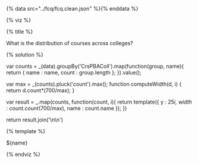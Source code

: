 {% data src="../fcq/fcq.clean.json" %}{% enddata %}

{% viz %}

{% title %}

What is the distribution of courses across colleges?

{% solution %}

var counts = _(data).groupBy('CrsPBAColl').map(function(group, name){
    return {
        name : name,
        count : group.length
    };
}).value();

var max = _(counts).pluck('count').max();
function computeWidth(d, i) {
    return d.count*(700/max);
}

var result = _.map(counts, function(count, i){
    return template({
        y : 25*i,
        width : count.count*(700/max),
        name : count.name
    });
})

return result.join('\n\n')

{% template %}

<rect y="${y}" height="20" width="${width}" style="fill:red;"/>
<text y="${y+15}" x="${width+10}">${name}</text>

{% endviz %}